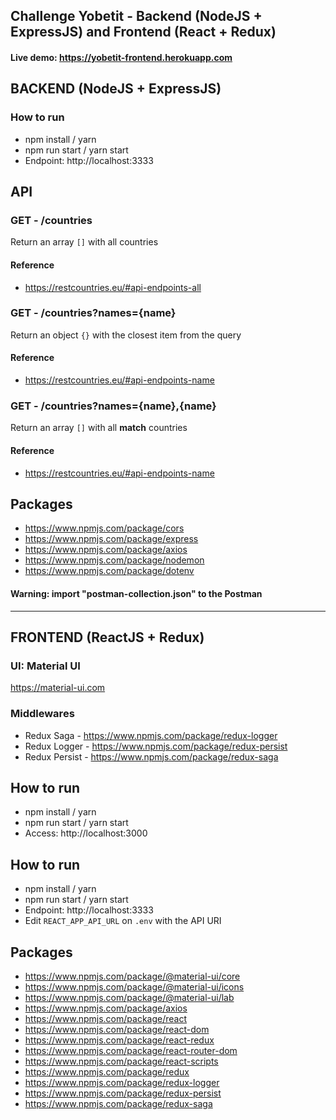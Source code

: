 ## Challenge Yobetit - Backend (NodeJS + ExpressJS) and Frontend (React + Redux)

#### Live demo: https://yobetit-frontend.herokuapp.com

## BACKEND (NodeJS + ExpressJS)

### How to run

- npm install / yarn
- npm run start / yarn start
- Endpoint: http://localhost:3333

## API

### GET - /countries

Return an array `[]` with all countries

#### Reference

- https://restcountries.eu/#api-endpoints-all

### GET - /countries?names={name}

Return an object `{}` with the closest item from the query

#### Reference

- https://restcountries.eu/#api-endpoints-name

### GET - /countries?names={name},{name}

Return an array `[]` with all **match** countries

#### Reference

- https://restcountries.eu/#api-endpoints-name

## Packages

- https://www.npmjs.com/package/cors
- https://www.npmjs.com/package/express
- https://www.npmjs.com/package/axios
- https://www.npmjs.com/package/nodemon
- https://www.npmjs.com/package/dotenv

#### Warning: import "postman-collection.json" to the Postman

---

## FRONTEND (ReactJS + Redux)

### UI: Material UI

https://material-ui.com

### Middlewares

- Redux Saga - https://www.npmjs.com/package/redux-logger
- Redux Logger - https://www.npmjs.com/package/redux-persist
- Redux Persist - https://www.npmjs.com/package/redux-saga

## How to run

- npm install / yarn
- npm run start / yarn start
- Access: http://localhost:3000

## How to run

- npm install / yarn
- npm run start / yarn start
- Endpoint: http://localhost:3333
- Edit `REACT_APP_API_URL` on `.env` with the API URI

## Packages

- https://www.npmjs.com/package/@material-ui/core
- https://www.npmjs.com/package/@material-ui/icons
- https://www.npmjs.com/package/@material-ui/lab
- https://www.npmjs.com/package/axios
- https://www.npmjs.com/package/react
- https://www.npmjs.com/package/react-dom
- https://www.npmjs.com/package/react-redux
- https://www.npmjs.com/package/react-router-dom
- https://www.npmjs.com/package/react-scripts
- https://www.npmjs.com/package/redux
- https://www.npmjs.com/package/redux-logger
- https://www.npmjs.com/package/redux-persist
- https://www.npmjs.com/package/redux-saga
